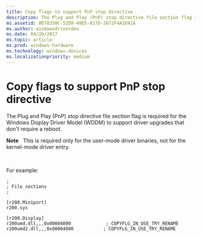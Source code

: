 ```yaml
---
title: Copy flags to support PnP stop directive
description: The Plug and Play (PnP) stop directive file section flag is required for the Windows Display Driver Model (WDDM) to support driver upgrades that don't require a reboot.
ms.assetid: 0D78350C-52D9-49D5-817D-2672F4A1D41A
ms.author: windowsdriverdev
ms.date: 04/20/2017
ms.topic: article
ms.prod: windows-hardware
ms.technology: windows-devices
ms.localizationpriority: medium
---
```


# Copy flags to support PnP stop directive


The Plug and Play (PnP) stop directive file section flag is required for the Windows Display Driver Model (WDDM) to support driver upgrades that don't require a reboot.

**Note**  
This is required only for the user-mode driver binaries, not for the kernel-mode driver entry.

 

For example:

``` syntax
;
; File sections
;

[r200.Miniport]
r200.sys

[r200.Display]
r200umd.dll,,,0x00004000             ; COPYFLG_IN_USE_TRY_RENAME
r200umd2.dll,,,0x00004000           ; COPYFLG_IN_USE_TRY_RENAME
```

 

 





